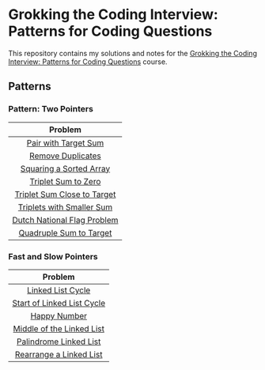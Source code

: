 # Grokking the Coding Interview: Patterns for Coding Questions

This repository contains my solutions and notes for the [Grokking the Coding Interview: Patterns for Coding Questions](https://www.designgurus.io/course/grokking-the-coding-interview) course.

## Patterns

### Pattern: Two Pointers

| Problem                                                                            |
| :--------------------------------------------------------------------------------: |
| [Pair with Target Sum](./01-two-pointers/01-pair-with-target-sum.md)               |
| [Remove Duplicates](./01-two-pointers/02-remove-duplicates.md)                     |
| [Squaring a Sorted Array](./01-two-pointers/03-squaring-a-sorted-array.md)         |
| [Triplet Sum to Zero](./01-two-pointers/04-triplet-sum-to-zero.md)                 |
| [Triplet Sum Close to Target](./01-two-pointers/05-triplet-sum-close-to-target.md) |
| [Triplets with Smaller Sum](./01-two-pointers/06-triplets-with-smaller-sum.md)     |
| [Dutch National Flag Problem](./01-two-pointers/07-dutch-national-flag-problem.md) |
| [Quadruple Sum to Target](./01-two-pointers/08-quadruple-sum-to-target.md)        |

### Fast and Slow Pointers

| Problem                                                                                    |
| :---------------------------------------------------------------------------------------:  |
| [Linked List Cycle](./02-fast-and-slow-pointers/01-linked-list-cycle.md)                   |
| [Start of Linked List Cycle](./02-fast-and-slow-pointers/02-start-of-linked-list-cycle.md) |
| [Happy Number](./02-fast-and-slow-pointers/3-happy-number.md)                              |
| [Middle of the Linked List](./02-fast-and-slow-pointers/04-middle-of-the-linked-list.md)   |
| [Palindrome Linked List](./02-fast-and-slow-pointers/05-palindrome-linked-list.md)         |
| [Rearrange a Linked List](./02-fast-and-slow-pointers/06-rearrange-a-linked-list.md)       |
